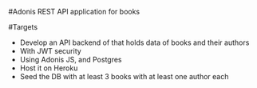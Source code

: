 #Adonis REST API application for books

#Targets

- Develop an API backend of that holds data of books and their authors
- With JWT security
- Using Adonis JS, and Postgres
- Host it on Heroku
- Seed the DB with at least 3 books with at least one author each
